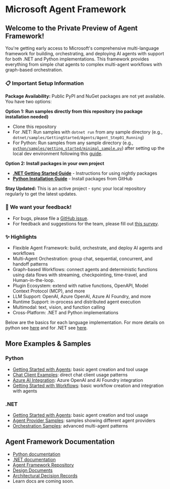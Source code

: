 # Microsoft Agent Framework

## Welcome to the Private Preview of Agent Framework!

You're getting early access to Microsoft's comprehensive multi-language framework for building, orchestrating, and deploying AI agents with support for both .NET and Python implementations. This framework provides everything from simple chat agents to complex multi-agent workflows with graph-based orchestration.

### 📋 Important Setup Information
**Package Availability:** Public PyPI and NuGet packages are not yet available. You have two options:

**Option 1: Run samples directly from this repository (no package installation needed)**
- Clone this repository
- For .NET: Run samples with `dotnet run` from any sample directory (e.g., `dotnet/samples/GettingStarted/Agents/Agent_Step01_Running`)
- For Python: Run samples from any sample directory (e.g., [`python/samples/getting_started/minimal_sample.py`](python/samples/getting_started/minimal_sample.py)) after setting up the local dev environment following this [guide](python/DEV_SETUP.md).

**Option 2: Install packages in your own project**
- **[.NET Getting Started Guide](./docs/FAQS.md)** - Instructions for using nightly packages
- **[Python Installation Guide](./python/README.md#quick-install)** - Install packages from GitHub

**Stay Updated:** This is an active project - sync your local repository regularly to get the latest updates.

### 💬 **We want your feedback!** 
- For bugs, please file a [GitHub issue](https://github.com/microsoft/agent-framework/issues).
- For feedback and suggestions for the team, please fill out [this survey](https://forms.office.com/Pages/ResponsePage.aspx?id=v4j5cvGGr0GRqy180BHbR9huAe5pW55CqgnnimXONJJUMlVMUzdCN1ZGOURXODlBSVJOSkxERVNCNS4u).

### ✨ **Highlights**
- Flexible Agent Framework: build, orchestrate, and deploy AI agents and workflows
- Multi-Agent Orchestration: group chat, sequential, concurrent, and handoff patterns
- Graph-based Workflows: connect agents and deterministic functions using data flows with streaming, checkpointing, time-travel, and Human-in-the-loop.
- Plugin Ecosystem: extend with native functions, OpenAPI, Model Context Protocol (MCP), and more
- LLM Support: OpenAI, Azure OpenAI, Azure AI Foundry, and more
- Runtime Support: in-process and distributed agent execution
- Multimodal: text, vision, and function calling
- Cross-Platform: .NET and Python implementations

Below are the basics for each language implementation. For more details on python see [here](./python/README.md) and for .NET see [here](./dotnet/README.md).

## More Examples & Samples

### Python
- [Getting Started with Agents](./python/samples/getting_started/agents): basic agent creation and tool usage
- [Chat Client Examples](./python/samples/getting_started/chat_client): direct chat client usage patterns
- [Azure AI Integration](./python/packages/azure-ai): Azure OpenAI and AI Foundry integration
- [Getting Started with Workflows](./python/samples/getting_started/workflow): basic workflow creation and integration with agents

### .NET
- [Getting Started with Agents](./dotnet/samples/GettingStarted/Agents): basic agent creation and tool usage
- [Agent Provider Samples](./dotnet/samples/GettingStarted/AgentProviders): samples showing different agent providers
- [Orchestration Samples](./dotnet/samples/GettingStarted/AgentOrchestration): advanced multi-agent patterns

## Agent Framework Documentation

- [Python documentation](./python/README.md)
- [.NET documentation](./dotnet/README.md)
- [Agent Framework Repository](https://github.com/microsoft/agent-framework)
- [Design Documents](./docs/design)
- [Architectural Decision Records](./docs/decisions)
- Learn docs are coming soon.

